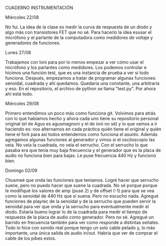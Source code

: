CUADERNO INSTRUMENTACIÓN 

Miércoles 22/08

No fui. La idea de la clase es medir la curva de respuesta de un diodo y algo más con transistores FET que no sé. Para hacerlo la idea esusar el micrófono y el parlante de la computadora como medidores de voltaje y generadores de funciones. 

Lunes 27/08

Trabajamos con Ioni para por lo menos empezar a ver cómo usar el micrófono y los parlantes como medidores. Los podemos controlar e hicimos una función test, que es una instancia de prueba a ver si todo funciona. Después, empezamos a tratar de programar algunas funciones: senoidal, cuadrada y ahí quedamos. Quedaría una constante, una arbitraria y eso. En el repositorio, el archivo de python se llama "test.py". Por ahora ahí está todo. 

Miércoles 29/08

Primero entendimos un poco más como funciona git. Volvimos para atrás con lo que habíamos hecho y ahora cada uno tiene su repositorio personal original (el de Agus es agusmagnoni y el de ioni no sé) y lo que vamos a ir haciendo es: nos alternamos en cada práctica quién tiene el original y quién tiene el fork para así todos entendemos como funciona el asunto. 
Además agregamos algunas funciones al generador y vimos si el osciloscopio las veía. No veía la cuadrada, no veía el serrucho. Con el serrucho lo que pasaba era que tenía muy baja frecuencia y el generador que es la placa de audio no funciona bien para bajas. Le puse frecuencia 440 Hz y funcionó bien. 

Domingo 02/09 

Chusmeé que onda las funciones que teníamos. Logré hacer que serrucho suene, pero no puedo hacer que suene la cuadrada. No sé porque porque le modifiqué los valores de amp (puse 2) y de offset (-1) para que se vea como la senoidal de 440 Hz que sí suena. Pero no escucho nada. 
Agregué funciones de playrec de la senoidal y de la serrucho que pueden servir la senoidal para ver que onda y la serrucho para eventualmente medir el diodo. 
Estaría bueno lograr lo de la cuadrada para medir el tiempo de respuesta de la placa de audio como generador. Pero no sé. 
Agregué un barrido en frecuencia también para ver como responde a distintas señales. 
Todo lo hice con sonido real porque tengo un solo cable pelado y, lo más importante, una única salida de audio in/out. Habría que ver de comprar el cable de los pibes estos. 
